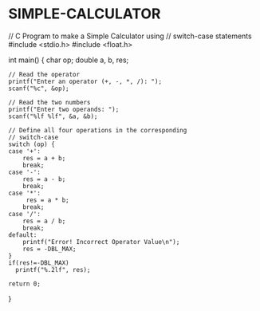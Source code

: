 # SIMPLE-CALCULATOR
// C Program to make a Simple Calculator using 
// switch-case statements
#include <stdio.h>
#include <float.h>

int main() {
    char op;
    double a, b, res;

    // Read the operator
    printf("Enter an operator (+, -, *, /): ");
    scanf("%c", &op);

    // Read the two numbers
    printf("Enter two operands: ");
    scanf("%lf %lf", &a, &b);
    
    // Define all four operations in the corresponding
    // switch-case
    switch (op) {
    case '+':
        res = a + b;
        break;
    case '-':
        res = a - b;
        break;
    case '*':
         res = a * b;
        break;
    case '/':
        res = a / b;
        break;
    default:
        printf("Error! Incorrect Operator Value\n");
        res = -DBL_MAX;
    }
    if(res!=-DBL_MAX)
      printf("%.2lf", res);
    
    return 0;
}
